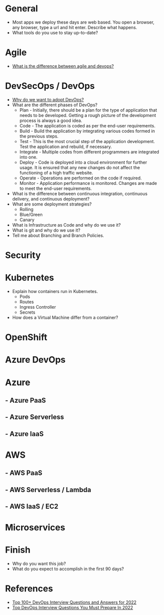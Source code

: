 # General
- Most apps we deploy these days are web based.  You open a browser, any browser, type a url and hit enter.  Describe what happens.
- What tools do you use to stay up-to-date?
# Agile
- [What is the difference between agile and devops?](https://azure.microsoft.com/en-us/overview/devops-vs-agile/#:~:text=Understanding%20the%20difference&text=DevOps%20is%20a%20culture%2C%20fostering,common%20reality%20of%20changing%20needs.)

# DevSecOps / DevOps
- [Why do we want to adopt DevOps?](https://azure.microsoft.com/en-us/resources/cloud-computing-dictionary/what-is-devops/#:~:text=By%20adopting%20a%20DevOps%20culture,and%20achieve%20business%20goals%20faster.)
- What are the different phases of DevOps?
   - Plan - Initially, there should be a plan for the type of application that needs to be developed. Getting a rough picture of the development process is always a good idea.
   - Code - The application is coded as per the end-user requirements. 
   - Build - Build the application by integrating various codes formed in the previous steps.
   - Test - This is the most crucial step of the application development. Test the application and rebuild, if necessary.
   - Integrate - Multiple codes from different programmers are integrated into one.
   - Deploy - Code is deployed into a cloud environment for further usage. It is ensured that any new changes do not affect the functioning of a high traffic website.
   - Operate - Operations are performed on the code if required.
   - Monitor - Application performance is monitored. Changes are made to meet the end-user requirements.
- What is the difference between continuous integration, continuous delivery, and continuous deployment?
- What are some deployment strategies?
   - Rolling
   - Blue/Green
   - Canary
- What is Infrastructure as Code and why do we use it?
- What is git and why do we use it?
- Tell me about Branching and Branch Policies.

# Security

# Kubernetes
- Explain how containers run in Kubernetes.
   - Pods
   - Routes
   - Ingress Controller
   - Secrets
- How does a Virtual Machine differ from a container?

# OpenShift

# Azure DevOps

# Azure 

## - Azure PaaS

## - Azure Serverless

## - Azure IaaS

# AWS

## - AWS PaaS

## - AWS Serverless / Lambda

## - AWS IaaS / EC2

# Microservices

# Finish
- Why do you want this job?
- What do you expect to accomplish in the first 90 days?


# References
- [Top 100+ DevOps Interview Questions and Answers for 2022](https://www.simplilearn.com/tutorials/devops-tutorial/devops-interview-questions)
- [Top DevOps Interview Questions You Must Prepare In 2022](https://www.edureka.co/blog/interview-questions/top-devops-interview-questions-2016/)
